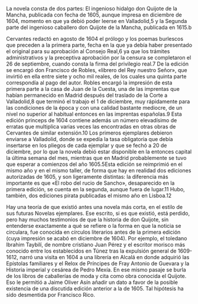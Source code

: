 La novela consta de dos partes: El ingenioso hidalgo don Quijote de la Mancha, publicada con fecha de
1605, aunque impresa en diciembre de 1604, momento en que ya debió poder leerse en Valladolid,5​ y la
Segunda parte del ingenioso caballero don Quijote de la Mancha, publicada en 1615.b​

Cervantes redactó en agosto de 1604 el prólogo y los poemas burlescos que preceden a la primera parte,
fecha en la que ya debía haber presentado el original para su aprobación al Consejo Real,6​ ya que los
trámites administrativos y la preceptiva aprobación por la censura se completaron el 26 de septiembre,
cuando consta la firma del privilegio real.7​ De la edición se encargó don Francisco de Robles, «librero
del Rey nuestro Señor», que invirtió en ella entre siete y ocho mil reales, de los cuales una quinta
parte correspondía al pago del autor. Robles encargó la impresión de esta primera parte a la casa
de Juan de la Cuesta, una de las imprentas que habían permanecido en Madrid después del traslado de la
Corte a Valladolid,8​ que terminó el trabajo el 1 de diciembre, muy rápidamente para las condiciones de la
época y con una calidad bastante mediocre, de un nivel no superior al habitual entonces en las
imprentas españolas.9​ Esta edición princeps de 1604 contiene además un número elevadísimo de erratas
que multiplica varias veces las encontradas en otras obras de Cervantes de similar extensión.10​
Los primeros ejemplares debieron enviarse a Valladolid, donde se expedía la tasa obligatoria que
debía insertarse en los pliegos de cada ejemplar y que se fechó a 20 de diciembre, por lo que la
novela debió estar disponible en la entonces capital la última semana del mes, mientras que
en Madrid probablemente se tuvo que esperar a comienzos del año 1605.5​ Esta edición se reimprimió en
el mismo año y en el mismo taller, de forma que hay en realidad dos ediciones autorizadas de 1605,
y son ligeramente distintas: la diferencia más importante es que «El robo del rucio de Sancho»,
desaparecido en la primera edición, se cuenta en la segunda, aunque fuera de lugar.11​ Hubo,
también, dos ediciones pirata publicadas el mismo año en Lisboa.12​

Hay una teoría de que existió antes una novela más corta, en el estilo de sus futuras Novelas ejemplares.
Ese escrito, si es que existió, está perdido, pero hay muchos testimonios de que la historia de
don Quijote, sin entenderse exactamente a qué se refiere o la forma en que la noticia se circulara,
fue conocida en círculos literarios antes de la primera edición (cuya impresión se acabó en diciembre
de 1604). Por ejemplo, el toledano Ibrahim Taybilí, de nombre cristiano Juan Pérez y el escritor morisco
más conocido entre los establecidos en Túnez tras la expulsión general de 1609-1612, narró una visita
en 1604 a una librería en Alcalá en donde adquirió las Epístolas
familiares y el Relox de Príncipes de Fray Antonio de Guevara y la Historia imperial y
cesárea de Pedro Mexía. En ese mismo pasaje se burla de los libros de caballerías de moda y
cita como obra conocida el Quijote. Eso le permitió a Jaime Oliver Asín añadir un dato a favor de
la posible existencia de una discutida edición anterior a la de 1605. Tal hipótesis ha sido desmentida
por Francisco Rico.